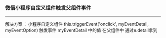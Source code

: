 ### 微信小程序自定义组件触发父组件事件

---

解决方案 ：小程序自定义组件 this.triggerEvent('onclick', myEventDetail, myEventOption) 触发事件  myEventDetail 中的值 在父组件中 通过e.detail拿到